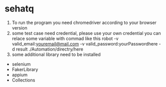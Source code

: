 # sehatq
1. To run the program you need chromedriver according to your browser version
2. some test case need credential, please use your own credential
you can relace some variable with commad like this
robot -v valid_email:youremail@mail.com -v valid_password:yourPasswordhere -d result ./Automation/directry/here
3. some additional library need to be installed
- selenium
- FakerLibrary
- appium
- Collections
